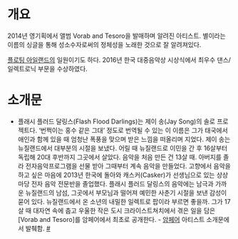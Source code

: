 # 개요

2014년 영기획에서 앨범 Vorab and Tesoro을 발매하며 알려진 아티스트. 별이라는 이름의 싱글을 통해 성소수자로써의
정체성을 노래한 것으로 잘 알려져있다.

[플로팅 아일랜드의](/플로팅_아일랜드 "wikilink") 일원이기도 하다. 2016년 한국 대중음악상 시상식에서 최우수
댄스/일렉트로닉 부문을 수상하였다.

# 소개문

  -
    플래시 플러드 달링스(Flash Flood Darlings)는 제이 송(Jay Song)의 솔로 프로젝트다. ‘번쩍이는
    홍수 같은 그대’ 정도로 번역될 수 있는 이 이름은 그가 태국에서 애인과 함께 있을 때 엄청난 폭풍을 맞으며 받은
    느낌을 떠올리며 지었다. 제이 송는 뉴질랜드에서 대부분의 시절을 보냈다. 어릴 때 뉴질랜드로 이민을 간 후 16살부터
    독립해 20대 후반까지 그곳에서 살았다. 음악을 처음 만든 건 13살 때. 아버지를 졸라 전자음악프로그램을 선물 받아
    그때부터 계속 음악을 만들었다. 고향에서 음악을 하고 싶은 마음에 2013년 한국에 돌아와 캐스커(Casker)가
    선생님으로 있는 상상마당 전자 음악 전문반을 졸업했다. 플래시 플러드 달링스의 음악에는 남극과 가까운 뉴질랜드의
    남섬, 그곳에서 부모님과 떨어져 예민한 사춘기 시절을 보낸 감성이 묻어 있다. 뉴질랜드에서 온 소년의 내밀한 일렉트로
    팝이라 부르면 좋을까. 그가 17살 때 대자연 속에 춥고 우울한 작은 도시 크라이스트쳐치에서 겪은 일을 담은
    \[Vorab and Tesoro\]를 암페어에서 최초로 공개한다.
    \- [암페어](/암페어 "wikilink") 아티스트 소개문에서 발췌함.
    [\#](http://amfair.tumblr.com/post/103456456962/flash-flood-darlings)